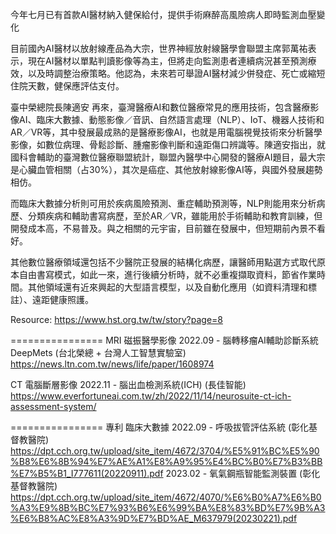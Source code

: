 今年七月已有首款AI醫材納入健保給付，提供手術麻醉高風險病人即時監測血壓變化

目前國內AI醫材以放射線產品為大宗，世界神經放射線醫學會聯盟主席郭萬祐表示，現在AI醫材以單點判讀影像等為主，但將走向監測患者連續病況甚至預測療效，以及時調整治療策略。他認為，未來若可舉證AI醫材減少併發症、死亡或縮短住院天數，健保應評估支付。

臺中榮總院長陳適安
再來，臺灣醫療AI和數位醫療常見的應用技術，包含醫療影像AI、臨床大數據、動態影像／音訊、自然語言處理（NLP）、IoT、機器人技術和AR／VR等，其中發展最成熟的是醫療影像AI，也就是用電腦視覺技術來分析醫學影像，如數位病理、骨鬆診斷、腫瘤影像判斷和遠距傷口辨識等。陳適安指出，就國科會輔助的臺灣數位醫療聯盟統計，聯盟內醫學中心開發的醫療AI題目，最大宗是心臟血管相關（占30%），其次是癌症、其他放射線影像AI等，與國外發展趨勢相仿。

而臨床大數據分析則可用於疾病風險預測、重症輔助預測等，NLP則能用來分析病歷、分類疾病和輔助書寫病歷，至於AR／VR，雖能用於手術輔助和教育訓練，但開發成本高，不易普及。與之相關的元宇宙，目前雖在發展中，但短期前內景不看好。

其他數位醫療領域還包括不少醫院正發展的結構化病歷，讓醫師用點選方式取代原本自由書寫模式，如此一來，進行後續分析時，就不必重複擷取資料，節省作業時間。其他領域還有近來興起的大型語言模型，以及自動化應用（如資料清理和標註）、遠距健康照護。


Resource: https://www.hst.org.tw/tw/story?page=8

================
MRI 磁振醫學影像
2022.09 - 腦轉移瘤AI輔助診斷系統 DeepMets (台北榮總 + 台灣人工智慧實驗室)
https://news.ltn.com.tw/news/life/paper/1608974

CT 電腦斷層影像
2022.11 - 腦出血檢測系統(ICH) (長佳智能)
https://www.everfortuneai.com.tw/zh/2022/11/14/neurosuite-ct-ich-assessment-system/

================ 專利
臨床大數據
2022.09 - 呼吸拔管評估系統 (彰化基督教醫院)
https://dpt.cch.org.tw/upload/site_item/4672/3704/%E5%91%BC%E5%90%B8%E6%8B%94%E7%AE%A1%E8%A9%95%E4%BC%B0%E7%B3%BB%E7%B5%B1_I777611(20220911).pdf
2023.02 - 氧氣鋼瓶智能監測裝置 (彰化基督教醫院)
https://dpt.cch.org.tw/upload/site_item/4672/4070/%E6%B0%A7%E6%B0%A3%E9%8B%BC%E7%93%B6%E6%99%BA%E8%83%BD%E7%9B%A3%E6%B8%AC%E8%A3%9D%E7%BD%AE_M637979(20230221).pdf

